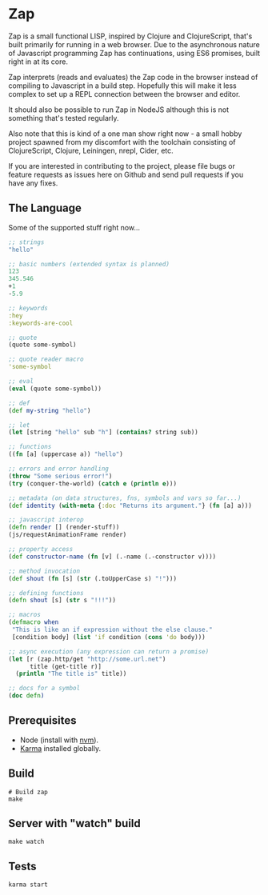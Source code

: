 # Zap

Zap is a small functional LISP, inspired by Clojure and ClojureScript, that's
built primarily for running in a web browser. Due to the asynchronous nature
of Javascript programming Zap has continuations, using ES6 promises, built right
in at its core.

Zap interprets (reads and evaluates) the Zap code in the browser instead of
compiling to Javascript in a build step. Hopefully this will make it less complex
to set up a REPL connection between the browser and editor.

It should also be possible to run Zap in NodeJS although this is not something
that's tested regularly.

Also note that this is kind of a one man show right now - a small hobby project
spawned from my discomfort with the toolchain consisting of ClojureScript, Clojure,
Leiningen, nrepl, Cider, etc.

If you are interested in contributing to the project, please file bugs or feature
requests as issues here on Github and send pull requests if you have any fixes.

## The Language

Some of the supported stuff right now...

```clojure
;; strings
"hello"

;; basic numbers (extended syntax is planned)
123
345.546
+1
-5.9

;; keywords
:hey
:keywords-are-cool

;; quote
(quote some-symbol)

;; quote reader macro
'some-symbol

;; eval
(eval (quote some-symbol))

;; def
(def my-string "hello")

;; let
(let [string "hello" sub "h"] (contains? string sub))

;; functions
((fn [a] (uppercase a)) "hello")

;; errors and error handling
(throw "Some serious error!")
(try (conquer-the-world) (catch e (println e)))

;; metadata (on data structures, fns, symbols and vars so far...)
(def identity (with-meta {:doc "Returns its argument."} (fn [a] a)))

;; javascript interop
(defn render [] (render-stuff))
(js/requestAnimationFrame render)

;; property access
(def constructor-name (fn [v] (.-name (.-constructor v))))

;; method invocation
(def shout (fn [s] (str (.toUpperCase s) "!")))

;; defining functions
(defn shout [s] (str s "!!!"))

;; macros
(defmacro when
 "This is like an if expression without the else clause."
 [condition body] (list 'if condition (cons 'do body)))

;; async execution (any expression can return a promise)
(let [r (zap.http/get "http://some.url.net")
      title (get-title r)]
  (println "The title is" title))

;; docs for a symbol
(doc defn)
```

## Prerequisites

* Node (install with [nvm](https://github.com/creationix/nvm)).
* [Karma](http://karma-runner.github.io/0.12/index.html) installed globally.

## Build

    # Build zap
    make

## Server with "watch" build

    make watch

## Tests

    karma start
